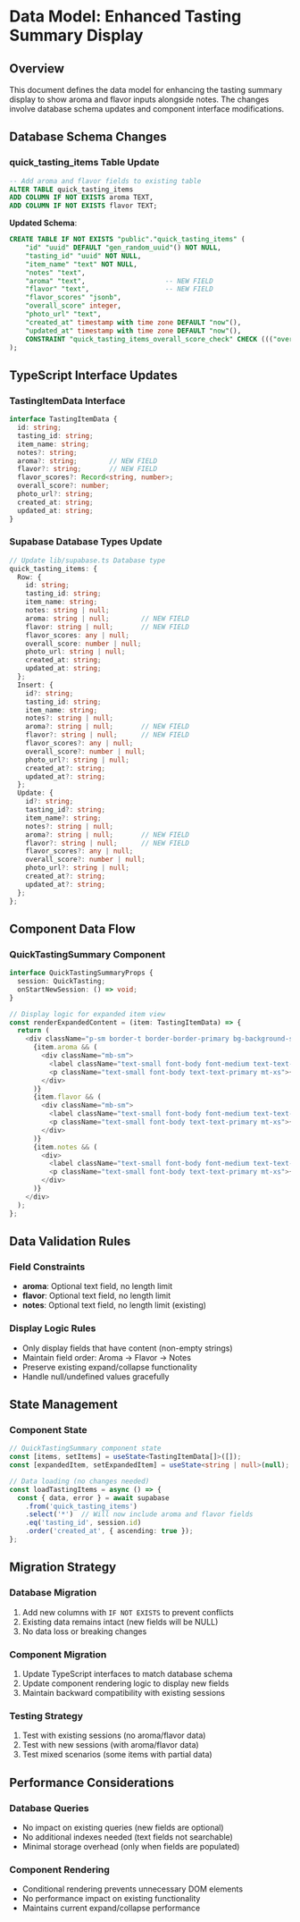 # Data Model: Enhanced Tasting Summary Display

## Overview
This document defines the data model for enhancing the tasting summary display to show aroma and flavor inputs alongside notes. The changes involve database schema updates and component interface modifications.

## Database Schema Changes

### quick_tasting_items Table Update
```sql
-- Add aroma and flavor fields to existing table
ALTER TABLE quick_tasting_items 
ADD COLUMN IF NOT EXISTS aroma TEXT,
ADD COLUMN IF NOT EXISTS flavor TEXT;
```

**Updated Schema**:
```sql
CREATE TABLE IF NOT EXISTS "public"."quick_tasting_items" (
    "id" "uuid" DEFAULT "gen_random_uuid"() NOT NULL,
    "tasting_id" "uuid" NOT NULL,
    "item_name" "text" NOT NULL,
    "notes" "text",
    "aroma" "text",                    -- NEW FIELD
    "flavor" "text",                   -- NEW FIELD
    "flavor_scores" "jsonb",
    "overall_score" integer,
    "photo_url" "text",
    "created_at" timestamp with time zone DEFAULT "now"(),
    "updated_at" timestamp with time zone DEFAULT "now"(),
    CONSTRAINT "quick_tasting_items_overall_score_check" CHECK ((("overall_score" >= 1) AND ("overall_score" <= 100)))
);
```

## TypeScript Interface Updates

### TastingItemData Interface
```typescript
interface TastingItemData {
  id: string;
  tasting_id: string;
  item_name: string;
  notes?: string;
  aroma?: string;        // NEW FIELD
  flavor?: string;       // NEW FIELD
  flavor_scores?: Record<string, number>;
  overall_score?: number;
  photo_url?: string;
  created_at: string;
  updated_at: string;
}
```

### Supabase Database Types Update
```typescript
// Update lib/supabase.ts Database type
quick_tasting_items: {
  Row: {
    id: string;
    tasting_id: string;
    item_name: string;
    notes: string | null;
    aroma: string | null;        // NEW FIELD
    flavor: string | null;       // NEW FIELD
    flavor_scores: any | null;
    overall_score: number | null;
    photo_url: string | null;
    created_at: string;
    updated_at: string;
  };
  Insert: {
    id?: string;
    tasting_id: string;
    item_name: string;
    notes?: string | null;
    aroma?: string | null;       // NEW FIELD
    flavor?: string | null;      // NEW FIELD
    flavor_scores?: any | null;
    overall_score?: number | null;
    photo_url?: string | null;
    created_at?: string;
    updated_at?: string;
  };
  Update: {
    id?: string;
    tasting_id?: string;
    item_name?: string;
    notes?: string | null;
    aroma?: string | null;       // NEW FIELD
    flavor?: string | null;      // NEW FIELD
    flavor_scores?: any | null;
    overall_score?: number | null;
    photo_url?: string | null;
    created_at?: string;
    updated_at?: string;
  };
};
```

## Component Data Flow

### QuickTastingSummary Component
```typescript
interface QuickTastingSummaryProps {
  session: QuickTasting;
  onStartNewSession: () => void;
}

// Display logic for expanded item view
const renderExpandedContent = (item: TastingItemData) => {
  return (
    <div className="p-sm border-t border-border-primary bg-background-surface">
      {item.aroma && (
        <div className="mb-sm">
          <label className="text-small font-body font-medium text-text-secondary">Aroma</label>
          <p className="text-small font-body text-text-primary mt-xs">{item.aroma}</p>
        </div>
      )}
      {item.flavor && (
        <div className="mb-sm">
          <label className="text-small font-body font-medium text-text-secondary">Flavor</label>
          <p className="text-small font-body text-text-primary mt-xs">{item.flavor}</p>
        </div>
      )}
      {item.notes && (
        <div>
          <label className="text-small font-body font-medium text-text-secondary">Notes</label>
          <p className="text-small font-body text-text-primary mt-xs">{item.notes}</p>
        </div>
      )}
    </div>
  );
};
```

## Data Validation Rules

### Field Constraints
- **aroma**: Optional text field, no length limit
- **flavor**: Optional text field, no length limit
- **notes**: Optional text field, no length limit (existing)

### Display Logic Rules
- Only display fields that have content (non-empty strings)
- Maintain field order: Aroma → Flavor → Notes
- Preserve existing expand/collapse functionality
- Handle null/undefined values gracefully

## State Management

### Component State
```typescript
// QuickTastingSummary component state
const [items, setItems] = useState<TastingItemData[]>([]);
const [expandedItem, setExpandedItem] = useState<string | null>(null);

// Data loading (no changes needed)
const loadTastingItems = async () => {
  const { data, error } = await supabase
    .from('quick_tasting_items')
    .select('*')  // Will now include aroma and flavor fields
    .eq('tasting_id', session.id)
    .order('created_at', { ascending: true });
};
```

## Migration Strategy

### Database Migration
1. Add new columns with `IF NOT EXISTS` to prevent conflicts
2. Existing data remains intact (new fields will be NULL)
3. No data loss or breaking changes

### Component Migration
1. Update TypeScript interfaces to match database schema
2. Update component rendering logic to display new fields
3. Maintain backward compatibility with existing sessions

### Testing Strategy
1. Test with existing sessions (no aroma/flavor data)
2. Test with new sessions (with aroma/flavor data)
3. Test mixed scenarios (some items with partial data)

## Performance Considerations

### Database Queries
- No impact on existing queries (new fields are optional)
- No additional indexes needed (text fields not searchable)
- Minimal storage overhead (only when fields are populated)

### Component Rendering
- Conditional rendering prevents unnecessary DOM elements
- No performance impact on existing functionality
- Maintains current expand/collapse performance
